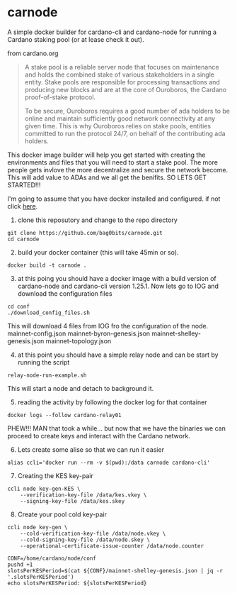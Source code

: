 # carnode

A simple docker builder for cardano-cli and cardano-node for running a Cardano staking pool (or at lease check it out).

from cardano.org

>A stake pool is a reliable server node that focuses on maintenance and holds the combined stake of various stakeholders in a single entity. Stake pools are responsible for processing transactions and producing new blocks and are at the core of Ouroboros, the Cardano proof-of-stake protocol.
>
>To be secure, Ouroboros requires a good number of ada holders to be online and maintain sufficiently good network connectivity at any given time. This is why Ouroboros relies on stake pools, entities committed to run the protocol 24/7, on behalf of the contributing ada holders.

This docker image builder will help you get started with creating the environments and files that you will need to start a stake pool. The more people gets invlove the more decentralize and secure the network become. This will add value to ADAs and we all get the benifits.  SO LETS GET STARTED!!!

I'm going to assume that you have docker installed and configured. if not click [here](https://www.google.com).

1. clone this reposutory and change to the repo directory
```
git clone https://github.com/bag0bits/carnode.git
cd carnode
```

2. build your docker container (this will take 45min or so). 
```
docker build -t carnode .
```

3. at this poing you should have a docker image with a build version of cardano-node and cardano-cli version 1.25.1. Now lets go to IOG and download the configuration files
```
cd conf
./download_config_files.sh
```
This will download 4 files from IOG fro the configuration of the node.
mainnet-config.json
mainnet-byron-genesis.json
mainnet-shelley-genesis.json
mainnet-topology.json

4. at this point you should have a simple relay node and can be start by running the script
```
relay-node-run-example.sh
```
This will start a node and detach to background it.

5. reading the activity by following the docker log for that container
```
docker logs --follow cardano-relay01
```

PHEW!!! MAN that took a while... but  now that we have the binaries we can proceed to create keys and interact with the Cardano network.

6. Lets create some alise so that we can run it easier
```
alias ccli='docker run --rm -v $(pwd):/data carnode cardano-cli'
```

7. Creating the KES key-pair
```
ccli node key-gen-KES \
    --verification-key-file /data/kes.vkey \
    --signing-key-file /data/kes.skey
```

8. Create your pool cold key-pair
```
ccli node key-gen \
    --cold-verification-key-file /data/node.vkey \
    --cold-signing-key-file /data/node.skey \
    --operational-certificate-issue-counter /data/node.counter
```
```
CONF=/home/cardano/node/conf
pushd +1
slotsPerKESPeriod=$(cat ${CONF}/mainnet-shelley-genesis.json | jq -r '.slotsPerKESPeriod')
echo slotsPerKESPeriod: ${slotsPerKESPeriod}
```